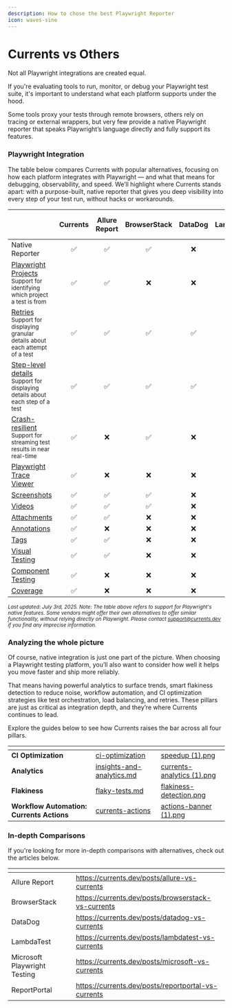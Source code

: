 ```yaml
---
description: How to chose the best Playwright Reporter
icon: waves-sine
---
```


# Currents vs Others

Not all Playwright integrations are created equal.

If you're evaluating tools to run, monitor, or debug your Playwright test suite, it's important to understand what each platform supports under the hood.&#x20;

Some tools proxy your tests through remote browsers, others rely on tracing or external wrappers, but very few provide a native Playwright reporter that speaks Playwright’s language directly and fully support its features.

### Playwright Integration

The table below compares Currents with popular alternatives, focusing on how each platform integrates with Playwright — and what that means for debugging, observability, and speed. We’ll highlight where Currents stands apart: with a purpose-built, native reporter that gives you deep visibility into every step of your test run, without hacks or workarounds.

<table><thead><tr><th width="206"></th><th align="center">Currents</th><th align="center">Allure Report</th><th align="center">BrowserStack</th><th align="center">DataDog</th><th align="center">LambdaTest</th><th align="center">Microsoft Playwright Testing</th><th align="center">ReportPortal</th></tr></thead><tbody><tr><td>Native Reporter</td><td align="center">✅</td><td align="center">✅</td><td align="center">✅</td><td align="center">❌</td><td align="center">❌</td><td align="center">✅</td><td align="center">✅</td></tr><tr><td><a href="https://playwright.dev/docs/test-projects">Playwright Projects</a><br><sub>Support for identifying which project a test is from</sub></td><td align="center">✅</td><td align="center">✅</td><td align="center">❌</td><td align="center">❌</td><td align="center">❌</td><td align="center">✅</td><td align="center">❌</td></tr><tr><td><a href="https://playwright.dev/docs/test-retries">Retries</a><br><sub>Support for displaying granular details about each attempt of a test</sub></td><td align="center">✅</td><td align="center">✅</td><td align="center">✅</td><td align="center">✅</td><td align="center">❌</td><td align="center">✅</td><td align="center">✅</td></tr><tr><td><a href="../../guides/parallelization-guide/step-level-reporting.md">Step-level details</a><br><sub>Support for displaying details about each step of a test</sub></td><td align="center">✅</td><td align="center">✅</td><td align="center">✅</td><td align="center">✅</td><td align="center">❌</td><td align="center">✅</td><td align="center">❌</td></tr><tr><td><a href="../../guides/parallelization-guide/step-level-reporting.md">Crash-resilient</a><br><sub>Support for streaming test results in near real-time</sub></td><td align="center">✅</td><td align="center">❌</td><td align="center">✅</td><td align="center">❌</td><td align="center">❌</td><td align="center">✅</td><td align="center">❌</td></tr><tr><td><a href="https://playwright.dev/docs/trace-viewer">Playwright Trace Viewer</a></td><td align="center">✅</td><td align="center">❌</td><td align="center">❌</td><td align="center">❌</td><td align="center">❌</td><td align="center">✅</td><td align="center">❌</td></tr><tr><td><a href="https://playwright.dev/docs/screenshots">Screenshots</a></td><td align="center">✅</td><td align="center">✅</td><td align="center">✅</td><td align="center">❌</td><td align="center">✅</td><td align="center">✅</td><td align="center">✅</td></tr><tr><td><a href="https://playwright.dev/docs/videos">Videos</a></td><td align="center">✅</td><td align="center">✅</td><td align="center">✅</td><td align="center">❌</td><td align="center">✅</td><td align="center">✅</td><td align="center">✅</td></tr><tr><td><a href="https://playwright.dev/docs/api/class-testinfo#test-info-attachments">Attachments</a></td><td align="center">✅</td><td align="center">✅</td><td align="center">❌</td><td align="center">❌</td><td align="center">❌</td><td align="center">✅</td><td align="center">✅</td></tr><tr><td><a href="../../guides/playwright-annotations.md">Annotations</a></td><td align="center">✅</td><td align="center">❌</td><td align="center">❌</td><td align="center">❌</td><td align="center">❌</td><td align="center">✅</td><td align="center">❌</td></tr><tr><td><a href="../../guides/playwright-tags.md">Tags</a></td><td align="center">✅</td><td align="center">✅</td><td align="center">❌</td><td align="center">❌</td><td align="center">❌</td><td align="center">✅</td><td align="center">❌</td></tr><tr><td><a href="../../guides/playwright-visual-testing.md">Visual Testing</a></td><td align="center">✅</td><td align="center">✅</td><td align="center">❌</td><td align="center">❌</td><td align="center">❌</td><td align="center">✅</td><td align="center">❌</td></tr><tr><td><a href="../../guides/playwright-component-testing.md">Component Testing</a></td><td align="center">✅</td><td align="center">❌</td><td align="center">❌</td><td align="center">❌</td><td align="center">❌</td><td align="center">❌</td><td align="center">❌</td></tr><tr><td><a href="../../guides/coverage/">Coverage</a></td><td align="center">✅</td><td align="center">❌</td><td align="center">❌</td><td align="center">❌</td><td align="center">❌</td><td align="center">❌</td><td align="center">❌</td></tr></tbody></table>

<sub>_Last updated: July 3rd, 2025. Note: The table above refers to support for Playwright's native features. Some vendors might offer their own alternatives to offer similar functionality, without relying directly on Playwright. Please contact support@currents.dev if you find any imprecise information._</sub>&#x20;

### Analyzing the whole picture

Of course, native integration is just one part of the picture. When choosing a Playwright testing platform, you’ll also want to consider how well it helps you move faster and ship more reliably.&#x20;

That means having powerful analytics to surface trends, smart flakiness detection to reduce noise, workflow automation, and CI optimization strategies like test orchestration, load balancing, and retries. These pillars are just as critical as integration depth, and they’re where Currents continues to lead.

Explore the guides below to see how Currents raises the bar across all four pillars.

<table data-card-size="large" data-view="cards"><thead><tr><th></th><th data-hidden data-card-target data-type="content-ref"></th><th data-hidden data-card-cover data-type="files"></th></tr></thead><tbody><tr><td><strong>CI Optimization</strong></td><td><a href="../../guides/ci-optimization/">ci-optimization</a></td><td><a href="../../.gitbook/assets/speedup (1).png">speedup (1).png</a></td></tr><tr><td><strong>Analytics</strong></td><td><a href="../../dashboard/insights-and-analytics.md">insights-and-analytics.md</a></td><td><a href="../../.gitbook/assets/currents-analytics (1).png">currents-analytics (1).png</a></td></tr><tr><td><strong>Flakiness</strong></td><td><a href="../../dashboard/tests/flaky-tests.md">flaky-tests.md</a></td><td><a href="../../.gitbook/assets/flakiness-detection.png">flakiness-detection.png</a></td></tr><tr><td><strong>Workflow Automation: Currents Actions</strong></td><td><a href="../../guides/currents-actions/">currents-actions</a></td><td><a href="../../.gitbook/assets/actions-banner (1).png">actions-banner (1).png</a></td></tr></tbody></table>

### In-depth Comparisons

If you're looking for more in-depth comparisons with alternatives, check out the articles below.

<table data-view="cards"><thead><tr><th></th><th data-hidden data-card-target data-type="content-ref"></th></tr></thead><tbody><tr><td>Allure Report</td><td><a href="https://currents.dev/posts/allure-vs-currents">https://currents.dev/posts/allure-vs-currents</a></td></tr><tr><td>BrowserStack</td><td><a href="https://currents.dev/posts/browserstack-vs-currents">https://currents.dev/posts/browserstack-vs-currents</a></td></tr><tr><td>DataDog</td><td><a href="https://currents.dev/posts/datadog-vs-currents">https://currents.dev/posts/datadog-vs-currents</a></td></tr><tr><td>LambdaTest</td><td><a href="https://currents.dev/posts/lambdatest-vs-currents">https://currents.dev/posts/lambdatest-vs-currents</a></td></tr><tr><td>Microsoft Playwright Testing</td><td><a href="https://currents.dev/posts/microsoft-vs-currents">https://currents.dev/posts/microsoft-vs-currents</a></td></tr><tr><td>ReportPortal</td><td><a href="https://currents.dev/posts/reportportal-vs-currents">https://currents.dev/posts/reportportal-vs-currents</a></td></tr></tbody></table>







